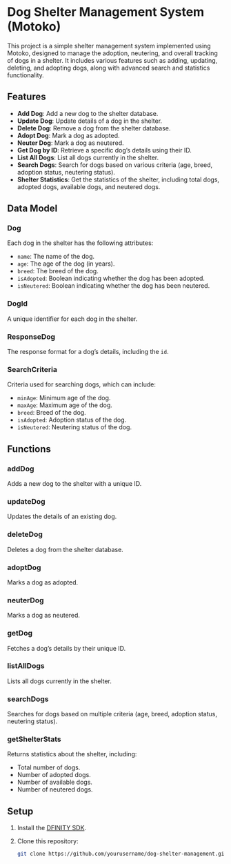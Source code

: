 # Dog Shelter Management System (Motoko)

This project is a simple shelter management system implemented using Motoko, designed to manage the adoption, neutering, and overall tracking of dogs in a shelter. It includes various features such as adding, updating, deleting, and adopting dogs, along with advanced search and statistics functionality.

## Features

- **Add Dog**: Add a new dog to the shelter database.
- **Update Dog**: Update details of a dog in the shelter.
- **Delete Dog**: Remove a dog from the shelter database.
- **Adopt Dog**: Mark a dog as adopted.
- **Neuter Dog**: Mark a dog as neutered.
- **Get Dog by ID**: Retrieve a specific dog’s details using their ID.
- **List All Dogs**: List all dogs currently in the shelter.
- **Search Dogs**: Search for dogs based on various criteria (age, breed, adoption status, neutering status).
- **Shelter Statistics**: Get the statistics of the shelter, including total dogs, adopted dogs, available dogs, and neutered dogs.

## Data Model

### Dog
Each dog in the shelter has the following attributes:
- `name`: The name of the dog.
- `age`: The age of the dog (in years).
- `breed`: The breed of the dog.
- `isAdopted`: Boolean indicating whether the dog has been adopted.
- `isNeutered`: Boolean indicating whether the dog has been neutered.

### DogId
A unique identifier for each dog in the shelter.

### ResponseDog
The response format for a dog’s details, including the `id`.

### SearchCriteria
Criteria used for searching dogs, which can include:
- `minAge`: Minimum age of the dog.
- `maxAge`: Maximum age of the dog.
- `breed`: Breed of the dog.
- `isAdopted`: Adoption status of the dog.
- `isNeutered`: Neutering status of the dog.

## Functions

### addDog
Adds a new dog to the shelter with a unique ID.

### updateDog
Updates the details of an existing dog.

### deleteDog
Deletes a dog from the shelter database.

### adoptDog
Marks a dog as adopted.

### neuterDog
Marks a dog as neutered.

### getDog
Fetches a dog’s details by their unique ID.

### listAllDogs
Lists all dogs currently in the shelter.

### searchDogs
Searches for dogs based on multiple criteria (age, breed, adoption status, neutering status).

### getShelterStats
Returns statistics about the shelter, including:
- Total number of dogs.
- Number of adopted dogs.
- Number of available dogs.
- Number of neutered dogs.

## Setup

1. Install the [DFINITY SDK](https://sdk.dfinity.org/docs/index.html).
2. Clone this repository:

   ```bash
   git clone https://github.com/yourusername/dog-shelter-management.git
